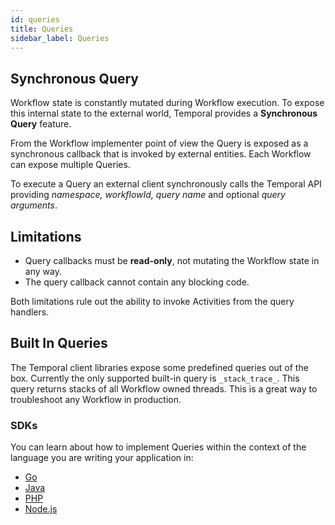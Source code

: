 ```yaml
---
id: queries
title: Queries
sidebar_label: Queries
---
```


## Synchronous Query

Workflow state is constantly mutated during Workflow execution. To expose this internal state to the external world, Temporal provides a **Synchronous Query** feature.

From the Workflow implementer point of view the Query is exposed as a synchronous callback that is invoked by external entities. Each Workflow can expose multiple Queries.

To execute a Query an external client synchronously calls the Temporal API providing _namespace, workflowId, query name_ and optional _query arguments_.

## Limitations

- Query callbacks must be **read-only**, not mutating the Workflow state in any way.
- The query callback cannot contain any blocking code.

Both limitations rule out the ability to invoke Activities from the query handlers.

## Built In Queries

The Temporal client libraries expose some predefined queries out of the box. Currently the only supported built-in query is `_stack_trace_`. This query returns stacks of all Workflow owned threads. This is a great way to troubleshoot any Workflow in production.

### SDKs

You can learn about how to implement Queries within the context of the language you are writing your application in:

- [Go](/docs/go/queries)
- [Java](/docs/java/queries)
- [PHP](/docs/php/queries)
- [Node.js](/docs/node/workflow-apis/#queries)
